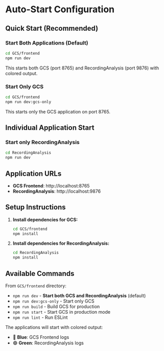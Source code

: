 # Auto-Start Configuration

## Quick Start (Recommended)

### Start Both Applications (Default)
```bash
cd GCS/frontend
npm run dev
```
This starts both GCS (port 8765) and RecordingAnalysis (port 9876) with colored output.

### Start Only GCS
```bash
cd GCS/frontend
npm run dev:gcs-only
```
This starts only the GCS application on port 8765.

## Individual Application Start

### Start only RecordingAnalysis
```bash
cd RecordingAnalysis
npm run dev
```

## Application URLs

- **GCS Frontend**: http://localhost:8765
- **RecordingAnalysis**: http://localhost:9876

## Setup Instructions

1. **Install dependencies for GCS:**
   ```bash
   cd GCS/frontend
   npm install
   ```

2. **Install dependencies for RecordingAnalysis:**
   ```bash
   cd RecordingAnalysis
   npm install
   ```

## Available Commands
From `GCS/frontend` directory:

- `npm run dev` - **Start both GCS and RecordingAnalysis** (default)
- `npm run dev:gcs-only` - Start only GCS
- `npm run build` - Build GCS for production
- `npm run start` - Start GCS in production mode
- `npm run lint` - Run ESLint

The applications will start with colored output:
- 🔵 **Blue**: GCS Frontend logs  
- 🟢 **Green**: RecordingAnalysis logs